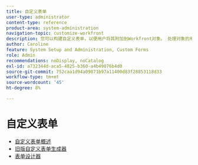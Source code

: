 ```yaml
---
title: 自定义表单
user-type: administrator
content-type: reference
product-area: system-administration
navigation-topic: customize-workfront
description: 您可以构建自定义表单，以便用户将其附加到Workfront对象。 处理对象的用户可以填写自定义表单以提供有关对象的信息。
author: Caroline
feature: System Setup and Administration, Custom Forms
role: Admin
recommendations: noDisplay, noCatalog
exl-id: a732344d-aca5-4825-b360-a4b49076b4d0
source-git-commit: 752caa1d94a09871b97a11400d83f28853118d33
workflow-type: tm+mt
source-wordcount: '45'
ht-degree: 8%

---
```


# 自定义表单

* [自定义表单概述](../../../administration-and-setup/customize-workfront/create-manage-custom-forms/custom-forms-overview.md)
* [旧版自定义表单生成器](/help/quicksilver/administration-and-setup/customize-workfront/create-manage-custom-forms/use-the-custom-form-builder.md)
* [表单设计器](/help/quicksilver/administration-and-setup/customize-workfront/create-manage-custom-forms/form-designer/form-designer-toc.md)

